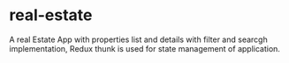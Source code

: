 # real-estate
A real Estate App with properties list and details with filter and searcgh implementation, Redux thunk is used for state management of application.
